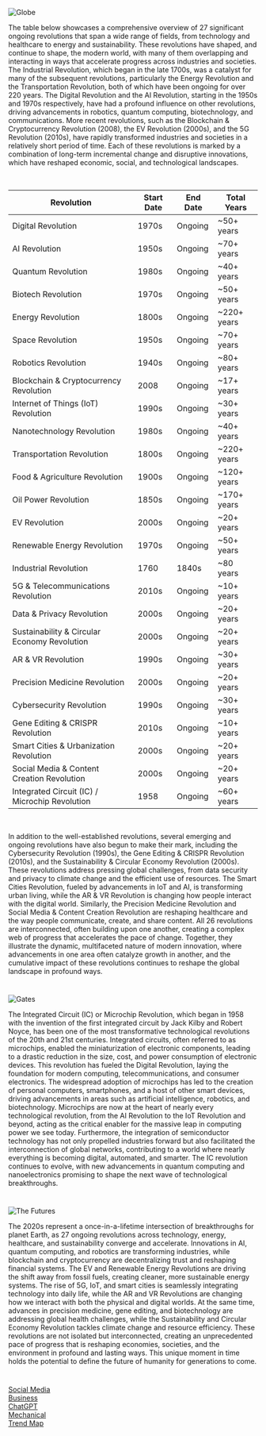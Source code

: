 ![Globe](https://github.com/user-attachments/assets/c2cd438d-4401-43a6-a33d-f9449c3f149e)

The table below showcases a comprehensive overview of 27 significant ongoing revolutions that span a wide range of fields, from technology and healthcare to energy and sustainability. These revolutions have shaped, and continue to shape, the modern world, with many of them overlapping and interacting in ways that accelerate progress across industries and societies. The Industrial Revolution, which began in the late 1700s, was a catalyst for many of the subsequent revolutions, particularly the Energy Revolution and the Transportation Revolution, both of which have been ongoing for over 220 years. The Digital Revolution and the AI Revolution, starting in the 1950s and 1970s respectively, have had a profound influence on other revolutions, driving advancements in robotics, quantum computing, biotechnology, and communications. More recent revolutions, such as the Blockchain & Cryptocurrency Revolution (2008), the EV Revolution (2000s), and the 5G Revolution (2010s), have rapidly transformed industries and societies in a relatively short period of time. Each of these revolutions is marked by a combination of long-term incremental change and disruptive innovations, which have reshaped economic, social, and technological landscapes.

<br>

| Revolution                              | Start Date | End Date      | Total Years |
|-----------------------------------------|------------|---------------|-------------|
| Digital Revolution                      | 1970s      | Ongoing       | ~50+ years  |
| AI Revolution                           | 1950s      | Ongoing       | ~70+ years  |
| Quantum Revolution                      | 1980s      | Ongoing       | ~40+ years  |
| Biotech Revolution                      | 1970s      | Ongoing       | ~50+ years  |
| Energy Revolution                       | 1800s      | Ongoing       | ~220+ years |
| Space Revolution                        | 1950s      | Ongoing       | ~70+ years  |
| Robotics Revolution                     | 1940s      | Ongoing       | ~80+ years  |
| Blockchain & Cryptocurrency Revolution  | 2008       | Ongoing       | ~17+ years  |
| Internet of Things (IoT) Revolution     | 1990s      | Ongoing       | ~30+ years  |
| Nanotechnology Revolution               | 1980s      | Ongoing       | ~40+ years  |
| Transportation Revolution               | 1800s      | Ongoing       | ~220+ years |
| Food & Agriculture Revolution           | 1900s      | Ongoing       | ~120+ years |
| Oil Power Revolution                    | 1850s      | Ongoing       | ~170+ years |
| EV Revolution                           | 2000s      | Ongoing       | ~20+ years  |
| Renewable Energy Revolution             | 1970s      | Ongoing       | ~50+ years  |
| Industrial Revolution                   | 1760       | 1840s         | ~80 years   |
| 5G & Telecommunications Revolution      | 2010s      | Ongoing       | ~10+ years  |
| Data & Privacy Revolution               | 2000s      | Ongoing       | ~20+ years  |
| Sustainability & Circular Economy Revolution | 2000s | Ongoing       | ~20+ years  |
| AR & VR Revolution                      | 1990s      | Ongoing       | ~30+ years  |
| Precision Medicine Revolution           | 2000s      | Ongoing       | ~20+ years  |
| Cybersecurity Revolution                | 1990s      | Ongoing       | ~30+ years  |
| Gene Editing & CRISPR Revolution        | 2010s      | Ongoing       | ~10+ years  |
| Smart Cities & Urbanization Revolution  | 2000s      | Ongoing       | ~20+ years  |
| Social Media & Content Creation Revolution | 2000s    | Ongoing       | ~20+ years  |
| Integrated Circuit (IC) / Microchip Revolution | 1958 | Ongoing       | ~60+ years  |

<br>

In addition to the well-established revolutions, several emerging and ongoing revolutions have also begun to make their mark, including the Cybersecurity Revolution (1990s), the Gene Editing & CRISPR Revolution (2010s), and the Sustainability & Circular Economy Revolution (2000s). These revolutions address pressing global challenges, from data security and privacy to climate change and the efficient use of resources. The Smart Cities Revolution, fueled by advancements in IoT and AI, is transforming urban living, while the AR & VR Revolution is changing how people interact with the digital world. Similarly, the Precision Medicine Revolution and Social Media & Content Creation Revolution are reshaping healthcare and the way people communicate, create, and share content. All 26 revolutions are interconnected, often building upon one another, creating a complex web of progress that accelerates the pace of change. Together, they illustrate the dynamic, multifaceted nature of modern innovation, where advancements in one area often catalyze growth in another, and the cumulative impact of these revolutions continues to reshape the global landscape in profound ways.

#

![Gates](https://github.com/user-attachments/assets/5108213c-0118-4369-8845-80c99a08d1a1)

The Integrated Circuit (IC) or Microchip Revolution, which began in 1958 with the invention of the first integrated circuit by Jack Kilby and Robert Noyce, has been one of the most transformative technological revolutions of the 20th and 21st centuries. Integrated circuits, often referred to as microchips, enabled the miniaturization of electronic components, leading to a drastic reduction in the size, cost, and power consumption of electronic devices. This revolution has fueled the Digital Revolution, laying the foundation for modern computing, telecommunications, and consumer electronics. The widespread adoption of microchips has led to the creation of personal computers, smartphones, and a host of other smart devices, driving advancements in areas such as artificial intelligence, robotics, and biotechnology. Microchips are now at the heart of nearly every technological revolution, from the AI Revolution to the IoT Revolution and beyond, acting as the critical enabler for the massive leap in computing power we see today. Furthermore, the integration of semiconductor technology has not only propelled industries forward but also facilitated the interconnection of global networks, contributing to a world where nearly everything is becoming digital, automated, and smarter. The IC revolution continues to evolve, with new advancements in quantum computing and nanoelectronics promising to shape the next wave of technological breakthroughs.

#

![The Futures](https://github.com/user-attachments/assets/70b1f4cf-ac24-496b-a2a3-b0cfce8a8eee)

The 2020s represent a once-in-a-lifetime intersection of breakthroughs for planet Earth, as 27 ongoing revolutions across technology, energy, healthcare, and sustainability converge and accelerate. Innovations in AI, quantum computing, and robotics are transforming industries, while blockchain and cryptocurrency are decentralizing trust and reshaping financial systems. The EV and Renewable Energy Revolutions are driving the shift away from fossil fuels, creating cleaner, more sustainable energy systems. The rise of 5G, IoT, and smart cities is seamlessly integrating technology into daily life, while the AR and VR Revolutions are changing how we interact with both the physical and digital worlds. At the same time, advances in precision medicine, gene editing, and biotechnology are addressing global health challenges, while the Sustainability and Circular Economy Revolution tackles climate change and resource efficiency. These revolutions are not isolated but interconnected, creating an unprecedented pace of progress that is reshaping economies, societies, and the environment in profound and lasting ways. This unique moment in time holds the potential to define the future of humanity for generations to come.

#

[Social Media](https://github.com/sourceduty/Social_Media)
<br>
[Business](https://github.com/sourceduty/Business)
<br>
[ChatGPT](https://github.com/sourceduty/ChatGPT)
<br>
[Mechanical](https://github.com/sourceduty/Mechanical)
<br>
[Trend Map](https://chatgpt.com/g/g-686a3706dcf48191821e6daa7e692006-trend-map)
